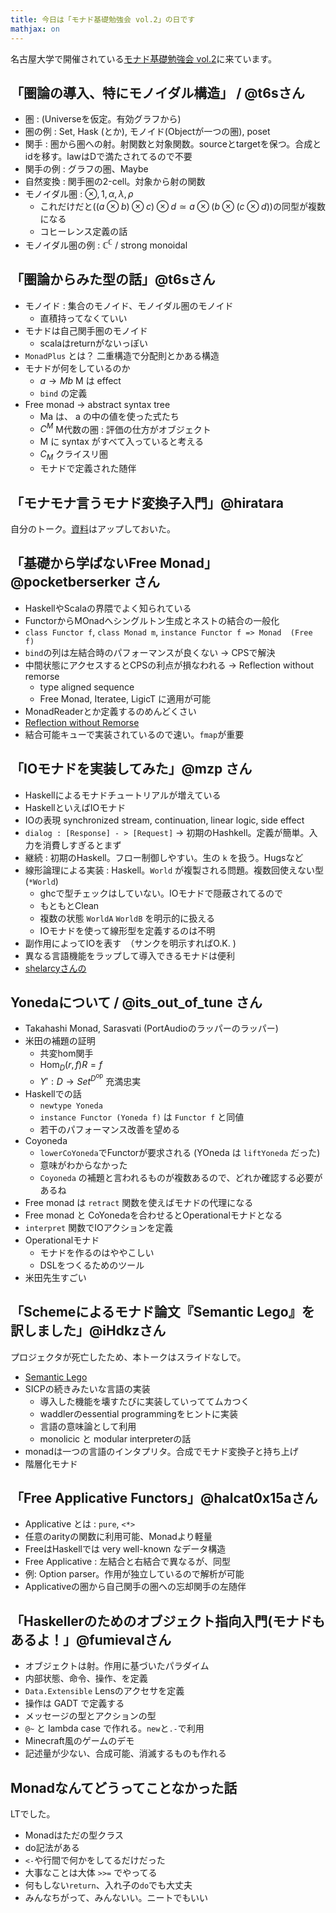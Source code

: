 ```yaml
---
title: 今日は「モナド基礎勉強会 vol.2」の日です
mathjax: on
---
```


名古屋大学で開催されている[モナド基礎勉強会 vol.2](http://xbase.connpass.com/event/11252/)に来ています。

## 「圏論の導入、特にモノイダル構造」 / @t6sさん

* 圏 : (Universeを仮定。有効グラフから)
* 圏の例 : Set, Hask (とか), モノイド(Objectが一つの圏), poset
* 関手 : 圏から圏への射。射関数と対象関数。sourceとtargetを保つ。合成とidを移す。lawはDで満たされてるので不要
* 関手の例 : グラフの圏、Maybe
* 自然変換 : 関手圏の2-cell。対象から射の関数
* モノイダル圏 : $\otimes, 1, \alpha, \lambda, \rho$
    * これだけだと$((a \otimes b) \otimes c) \otimes d \simeq a \otimes (b \otimes (c \otimes d))$の同型が複数になる
	* コヒーレンス定義の話
* モノイダル圏の例 : $\mathbb{C}^{\mathbb{C}}$ / strong monoidal

## 「圏論からみた型の話」@t6sさん

* モノイド : 集合のモノイド、モノイダル圏のモノイド
    * 直積持ってなくていい
* モナドは自己関手圏のモノイド
    * scalaはreturnがないっぽい
* `MonadPlus` とは？ 二重構造で分配則とかある構造
* モナドが何をしているのか
    * $a \to Mb$ M は effect
	* `bind` の定義
* Free monad → abstract syntax tree
    * Ma は、 a の中の値を使った式たち
	* $C^M$ M代数の圏 : 評価の仕方がオブジェクト
	* M に syntax がすべて入っていると考える
    * $C_M$ クライスリ圏
	* モナドで定義された随伴

## 「モナモナ言うモナド変換子入門」@hiratara

自分のトーク。[資料](http://hiratara.github.io/presentations/2015-03-21_monadbase_vol2.html#/)はアップしておいた。

## 「基礎から学ばないFree Monad」@pocketberserker さん

* HaskellやScalaの界隈でよく知られている
* FunctorからMOnadへシングルトン生成とネストの結合の一般化
* `class Functor f`, `class Monad m`, `instance Functor f => Monad  (Free f)`
* `bind`の列は左結合時のパフォーマンスが良くない → CPSで解決
* 中間状態にアクセスするとCPSの利点が損なわれる → Reflection without remorse
    * type aligned sequence
    * Free Monad, Iteratee, LigicT に適用が可能
* MonadReaderとか定義するのめんどくさい
* [Reflection without Remorse](http://homepages.cwi.nl/~ploeg/papers/zseq.pdf)
* 結合可能キューで実装されているので速い。`fmap`が重要

## 「IOモナドを実装してみた」@mzp さん

* Haskellによるモナドチュートリアルが増えている
* HaskellといえばIOモナド
* IOの表現 synchronized stream, continuation, linear logic, side effect
* `dialog : [Response] - > [Request]` → 初期のHashkell。定義が簡単。入力を消費しすぎるとまず
* 継続 : 初期のHaskell。フロー制御しやすい。生の `k` を扱う。Hugsなど
* 線形論理による実装 : Haskell。`World` が複製される問題。複数回使えない型 (`*World`)
    * ghcで型チェックはしていない。IOモナドで隠蔽されてるので
    * もともとClean
    * 複数の状態 `WorldA` `WorldB` を明示的に扱える
    * IOモナドを使って線形型を定義するのは不明
* 副作用によってIOを表す　（サンクを明示すればO.K. )
* 異なる言語機能をラップして導入できるモナドは便利
* [shelarcyさんの](http://togetter.com/li/252981)

## Yonedaについて / @its_out_of_tune さん

* Takahashi Monad, Sarasvati (PortAudioのラッパーのラッパー)
* 米田の補題の証明
    * 共変hom関手
    * $\mathrm{Hom}_D(r, f) R = f$
    * $Y': D \to Set ^{D^{\mathrm{op}}}$ 充満忠実
* Haskellでの話
    * `newtype Yoneda`
    * `instance Functor (Yoneda f)` は `Functor f` と同値
	* 若干のパフォーマンス改善を望める
* Coyoneda
    * `lowerCoYoneda`でFunctorが要求される (YOneda は `liftYoneda` だった)
	* 意味がわからなかった
    * `Coyoneda` の補題と言われるものが複数あるので、どれか確認する必要があるね
* Free monad は `retract` 関数を使えばモナドの代理になる
* Free monad と CoYonedaを合わせるとOperationalモナドとなる
* `interpret` 関数でIOアクションを定義
* Operationalモナド
    * モナドを作るのはややこしい
	* DSLをつくるためのツール
* 米田先生すごい

## 「Schemeによるモナド論文『Semantic Lego』を訳しました」@iHdkzさん

プロジェクタが死亡したため、本トークはスライドなしで。

* [Semantic Lego](http://groups.csail.mit.edu/mac/users/dae/papers/thesis.ps.Z)
* SICPの続きみたいな言語の実装
    * 導入した機能を壊すたびに実装していっててムカつく
	* waddlerのessential programmingをヒントに実装
	* 言語の意味論として利用
	* monolicic と modular interpreterの話
* monadは一つの言語のインタプリタ。合成でモナド変換子と持ち上げ
* 階層化モナド
	
## 「Free Applicative Functors」@halcat0x15aさん

* Applicative とは : `pure`, `<*>`
* 任意のarityの関数に利用可能、Monadより軽量
* FreeはHaskellでは very well-known なデータ構造
* Free Applicative : 左結合と右結合で異なるが、同型
* 例: Option parser。作用が独立しているので解析が可能
* Applicativeの圏から自己関手の圏への忘却関手の左随伴


## 「Haskellerのためのオブジェクト指向入門(モナドもあるよ！」@fumievalさん

* オブジェクトは射。作用に基づいたパラダイム
* 内部状態、命令、操作、を定義
* `Data.Extensible` Lensのアクセサを定義
* 操作は GADT で定義する
* メッセージの型とアクションの型
* `@~` と lambda case で作れる。`new`と`.-`で利用
* Minecraft風のゲームのデモ
* 記述量が少ない、合成可能、消滅するものも作れる

## Monadなんてどうってことなかった話

LTでした。

* Monadはただの型クラス
* do記法がある
* `<-`や行間で何かをしてるだけだった
* 大事なことは大体 `>>=` でやってる
* 何もしない`return`、入れ子の`do`でも大丈夫
* みんなちがって、みんないい。ニートでもいい

